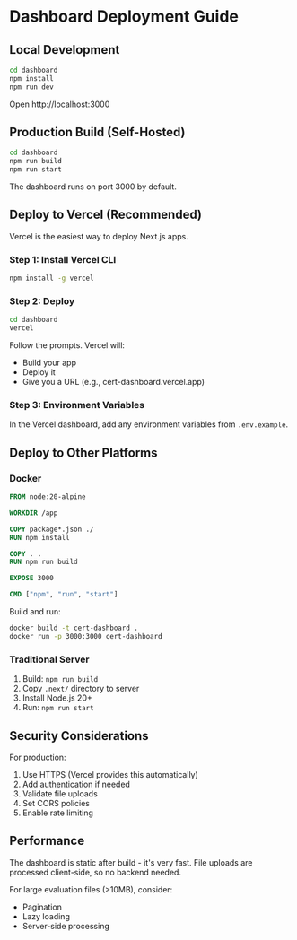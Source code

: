 # Dashboard Deployment Guide

## Local Development
```bash
cd dashboard
npm install
npm run dev
```

Open http://localhost:3000

## Production Build (Self-Hosted)
```bash
cd dashboard
npm run build
npm run start
```

The dashboard runs on port 3000 by default.

## Deploy to Vercel (Recommended)

Vercel is the easiest way to deploy Next.js apps.

### Step 1: Install Vercel CLI
```bash
npm install -g vercel
```

### Step 2: Deploy
```bash
cd dashboard
vercel
```

Follow the prompts. Vercel will:
- Build your app
- Deploy it
- Give you a URL (e.g., cert-dashboard.vercel.app)

### Step 3: Environment Variables

In the Vercel dashboard, add any environment variables from `.env.example`.

## Deploy to Other Platforms

### Docker
```dockerfile
FROM node:20-alpine

WORKDIR /app

COPY package*.json ./
RUN npm install

COPY . .
RUN npm run build

EXPOSE 3000

CMD ["npm", "run", "start"]
```

Build and run:
```bash
docker build -t cert-dashboard .
docker run -p 3000:3000 cert-dashboard
```

### Traditional Server

1. Build: `npm run build`
2. Copy `.next/` directory to server
3. Install Node.js 20+
4. Run: `npm run start`

## Security Considerations

For production:

1. Use HTTPS (Vercel provides this automatically)
2. Add authentication if needed
3. Validate file uploads
4. Set CORS policies
5. Enable rate limiting

## Performance

The dashboard is static after build - it's very fast. File uploads are processed client-side, so no backend needed.

For large evaluation files (>10MB), consider:
- Pagination
- Lazy loading
- Server-side processing
